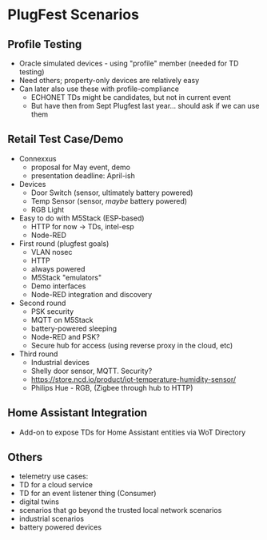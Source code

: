 # PlugFest Scenarios

## Profile Testing
* Oracle simulated devices - using "profile" member (needed for TD testing)
* Need others; property-only devices are relatively easy
* Can later also use these with profile-compliance
    - ECHONET TDs might be candidates, but not in current event
    - But have then from Sept Plugfest last year... should ask if we can use them

## Retail Test Case/Demo
* Connexxus 
    - proposal for May event, demo
    - presentation deadline: April-ish
* Devices
    - Door Switch (sensor, ultimately battery powered)
    - Temp Sensor (sensor, *maybe* battery powered)
    - RGB Light
* Easy to do with M5Stack (ESP-based) 
    - HTTP for now -> TDs, intel-esp
    - Node-RED
* First round (plugfest goals)
    - VLAN nosec
    - HTTP
    - always powered
    - M5Stack "emulators"
    - Demo interfaces
    - Node-RED integration and discovery
* Second round
    - PSK security
    - MQTT on M5Stack
    - battery-powered sleeping 
    - Node-RED and PSK?
    - Secure hub for access (using reverse proxy in the cloud, etc)
* Third round
    - Industrial devices
    - Shelly door sensor, MQTT.  Security?
    - https://store.ncd.io/product/iot-temperature-humidity-sensor/
    - Philips Hue - RGB, (Zigbee through hub to HTTP)

## Home Assistant Integration
* Add-on to expose TDs for Home Assistant entities via WoT Directory

## Others

* telemetry use cases:
* TD for a cloud service
* TD for an event listener thing (Consumer)
* digital twins
* scenarios that go beyond the trusted local network scenarios
* industrial scenarios
* battery powered devices

 
